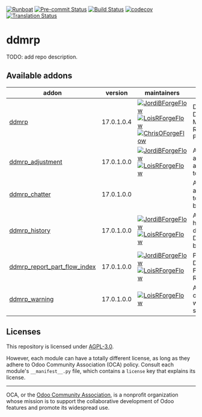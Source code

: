 
[![Runboat](https://img.shields.io/badge/runboat-Try%20me-875A7B.png)](https://runboat.odoo-community.org/builds?repo=OCA/ddmrp&target_branch=17.0)
[![Pre-commit Status](https://github.com/OCA/ddmrp/actions/workflows/pre-commit.yml/badge.svg?branch=17.0)](https://github.com/OCA/ddmrp/actions/workflows/pre-commit.yml?query=branch%3A17.0)
[![Build Status](https://github.com/OCA/ddmrp/actions/workflows/test.yml/badge.svg?branch=17.0)](https://github.com/OCA/ddmrp/actions/workflows/test.yml?query=branch%3A17.0)
[![codecov](https://codecov.io/gh/OCA/ddmrp/branch/17.0/graph/badge.svg)](https://codecov.io/gh/OCA/ddmrp)
[![Translation Status](https://translation.odoo-community.org/widgets/ddmrp-17-0/-/svg-badge.svg)](https://translation.odoo-community.org/engage/ddmrp-17-0/?utm_source=widget)

<!-- /!\ do not modify above this line -->

# ddmrp

TODO: add repo description.

<!-- /!\ do not modify below this line -->

<!-- prettier-ignore-start -->

[//]: # (addons)

Available addons
----------------
addon | version | maintainers | summary
--- | --- | --- | ---
[ddmrp](ddmrp/) | 17.0.1.0.4 | [![JordiBForgeFlow](https://github.com/JordiBForgeFlow.png?size=30px)](https://github.com/JordiBForgeFlow) [![LoisRForgeFlow](https://github.com/LoisRForgeFlow.png?size=30px)](https://github.com/LoisRForgeFlow) [![ChrisOForgeFlow](https://github.com/ChrisOForgeFlow.png?size=30px)](https://github.com/ChrisOForgeFlow) | Demand Driven Material Requirements Planning
[ddmrp_adjustment](ddmrp_adjustment/) | 17.0.1.0.0 | [![JordiBForgeFlow](https://github.com/JordiBForgeFlow.png?size=30px)](https://github.com/JordiBForgeFlow) [![LoisRForgeFlow](https://github.com/LoisRForgeFlow.png?size=30px)](https://github.com/LoisRForgeFlow) | Allow to apply factor adjustments to buffers.
[ddmrp_chatter](ddmrp_chatter/) | 17.0.1.0.0 |  | Adds chatter and activities to stock buffers.
[ddmrp_history](ddmrp_history/) | 17.0.1.0.0 | [![JordiBForgeFlow](https://github.com/JordiBForgeFlow.png?size=30px)](https://github.com/JordiBForgeFlow) [![LoisRForgeFlow](https://github.com/LoisRForgeFlow.png?size=30px)](https://github.com/LoisRForgeFlow) | Allow to store historical data of DDMRP buffers.
[ddmrp_report_part_flow_index](ddmrp_report_part_flow_index/) | 17.0.1.0.0 | [![JordiBForgeFlow](https://github.com/JordiBForgeFlow.png?size=30px)](https://github.com/JordiBForgeFlow) [![LoisRForgeFlow](https://github.com/LoisRForgeFlow.png?size=30px)](https://github.com/LoisRForgeFlow) | Provides the DDMRP Parts Flow Index Report
[ddmrp_warning](ddmrp_warning/) | 17.0.1.0.0 | [![LoisRForgeFlow](https://github.com/LoisRForgeFlow.png?size=30px)](https://github.com/LoisRForgeFlow) | Adds configuration warnings on stock buffers.

[//]: # (end addons)

<!-- prettier-ignore-end -->

## Licenses

This repository is licensed under [AGPL-3.0](LICENSE).

However, each module can have a totally different license, as long as they adhere to Odoo Community Association (OCA)
policy. Consult each module's `__manifest__.py` file, which contains a `license` key
that explains its license.

----
OCA, or the [Odoo Community Association](http://odoo-community.org/), is a nonprofit
organization whose mission is to support the collaborative development of Odoo features
and promote its widespread use.
